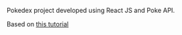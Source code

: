 Pokedex project developed using React JS and Poke API.

Based on [this tutorial](https://blog.cloudboost.io/lets-build-a-pokedex-with-react-part-1-e1ba0b9387a7)